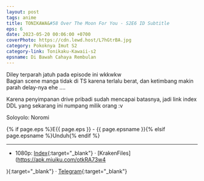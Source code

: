 ```yaml
---
layout: post
tags: anime
title: TONIKAWA&#58 Over The Moon For You - S2E6 ID Subtitle
eps: 6
date: 2023-05-20 00:06:00 +0700
coverPhoto: https://cdn.lewd.host/L7hGtrBA.jpg
category: Pokoknya Imut S2
category-link: Tonikaku-Kawaii-s2
epsname: Di Bawah Cahaya Rembulan
---
```


Diley terparah jatuh pada episode ini wkkwkw<br>
Bagian scene manga tidak di TS karena terlalu berat, dan ketimbang makin parah delay-nya ehe ....

Karena penyimpanan drive pribadi sudah mencapai batasnya, jadi link index DDL yang sekarang ini numpang milik orang :v

Soloyolo: Noromi

{% if page.eps %}E{{ page.eps }} - {{ page.epsname }}{% elsif page.epsname %}Unduh{% endif %}

---
- 1080p: [Index](https://bit.ly/45G0KR7){:target="_blank"} &middot; [KrakenFiles](https://apk.miuiku.com/otkRA73w4

){:target="_blank"} &middot; [Telegram](https://t.me/a1fansubweeklies/289){:target="_blank"}